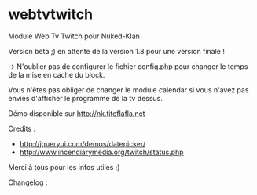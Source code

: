 webtvtwitch
===========

Module Web Tv Twitch pour Nuked-Klan

Version bêta ;)
en attente de la version 1.8 pour une version finale !

-> N'oublier pas de configurer le fichier config.php pour changer le temps de la mise en cache du block.

Vous n'êtes pas obliger de changer le module calendar si vous n'avez pas envies d'afficher le programme de la tv dessus.

Démo disponible sur http://nk.titeflafla.net

Credits :

* http://jqueryui.com/demos/datepicker/
* http://www.incendiarymedia.org/twitch/status.php

Merci à tous pour les infos utiles :)

Changelog :
